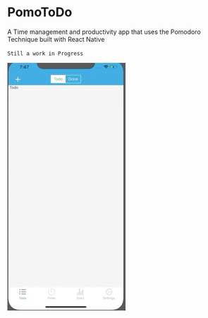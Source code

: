 # PomoToDo
A Time management and productivity app that uses the Pomodoro Technique built with React Native

`Still a work in Progress`

![](PomoToDo.gif)